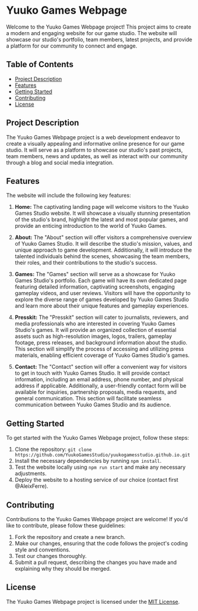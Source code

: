 # Yuuko Games Webpage

Welcome to the Yuuko Games Webpage project! This project aims to create a modern and engaging website for our game studio. The website will showcase our studio's portfolio, team members, latest projects, and provide a platform for our community to connect and engage.

## Table of Contents

- [Project Description](#project-description)
- [Features](#features)
- [Getting Started](#getting-started)
- [Contributing](#contributing)
- [License](#license)

## Project Description

The Yuuko Games Webpage project is a web development endeavor to create a visually appealing and informative online presence for our game studio. It will serve as a platform to showcase our studio's past projects, team members, news and updates, as well as interact with our community through a blog and social media integration.

## Features

The website will include the following key features:

1. **Home:** The captivating landing page will welcome visitors to the Yuuko Games Studio website. It will showcase a visually stunning presentation of the studio's brand, highlight the latest and most popular games, and provide an enticing introduction to the world of Yuuko Games.

2. **About:** The "About" section will offer visitors a comprehensive overview of Yuuko Games Studio. It will describe the studio's mission, values, and unique approach to game development. Additionally, it will introduce the talented individuals behind the scenes, showcasing the team members, their roles, and their contributions to the studio's success.

3. **Games:** The "Games" section will serve as a showcase for Yuuko Games Studio's portfolio. Each game will have its own dedicated page featuring detailed information, captivating screenshots, engaging gameplay videos, and user reviews. Visitors will have the opportunity to explore the diverse range of games developed by Yuuko Games Studio and learn more about their unique features and gameplay experiences.

4. **Presskit:** The "Presskit" section will cater to journalists, reviewers, and media professionals who are interested in covering Yuuko Games Studio's games. It will provide an organized collection of essential assets such as high-resolution images, logos, trailers, gameplay footage, press releases, and background information about the studio. This section will simplify the process of accessing and utilizing press materials, enabling efficient coverage of Yuuko Games Studio's games.

5. **Contact:** The "Contact" section will offer a convenient way for visitors to get in touch with Yuuko Games Studio. It will provide contact information, including an email address, phone number, and physical address if applicable. Additionally, a user-friendly contact form will be available for inquiries, partnership proposals, media requests, and general communication. This section will facilitate seamless communication between Yuuko Games Studio and its audience.

## Getting Started

To get started with the Yuuko Games Webpage project, follow these steps:

1. Clone the repository: `git clone https://github.com/YuukoGamesStudio/yuukogamesstudio.github.io.git`
2. Install the necessary dependencies by running `npm install`.
3. Test the website locally using `npm run start` and make any necessary adjustments.
4. Deploy the website to a hosting service of our choice (contact first @AleixFerre).

## Contributing

Contributions to the Yuuko Games Webpage project are welcome! If you'd like to contribute, please follow these guidelines:

1. Fork the repository and create a new branch.
2. Make our changes, ensuring that the code follows the project's coding style and conventions.
3. Test our changes thoroughly.
4. Submit a pull request, describing the changes you have made and explaining why they should be merged.

## License

The Yuuko Games Webpage project is licensed under the [MIT License](LICENSE).
